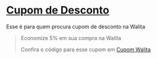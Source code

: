 # [Cupom de Desconto](https://github.com/CupomDeDesconto/Promocoes/blob/main/README.md)
Esse é para quem procura cupom de desconto na Walita
<blockquote cite="https://asasdodesconto.com/desconto/economize-5-em-sua-compra-na-walita-1881499"><p>Economize 5% em sua compra na Walita</p><footer>Confira o código para esse cupom em <a href="https://asasdodesconto.com/desconto/economize-5-em-sua-compra-na-walita-1881499">Cupom Walita</a></footer></blockquote>